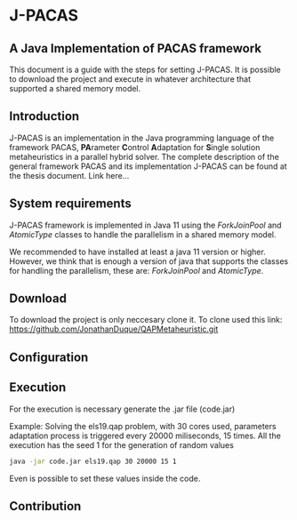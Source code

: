 # J-PACAS
## A Java Implementation of PACAS framework
This document is a guide with the steps for setting J-PACAS. It is possible to download the project and execute in whatever architecture that supported a shared memory model.


## Introduction
J-PACAS is an implementation in the Java programming language of the framework PACAS, **PA**rameter **C**ontrol **A**daptation for **S**ingle solution metaheuristics
 in a parallel hybrid solver. The complete description of the general framework PACAS and its implementation J-PACAS can be found at the thesis document. Link here...


## System requirements
J-PACAS framework is implemented in Java 11 using the *ForkJoinPool* and *AtomicType* classes to handle the parallelism in a shared memory model. 

We recommended to have installed at least a java 11 version or higher. However, we think that is enough a version of java that supports the classes for handling the parallelism, these are: *ForkJoinPool* and *AtomicType*.


## Download
To download the project is only neccesary clone it. To clone used this link: https://github.com/JonathanDuque/QAPMetaheuristic.git


## Configuration



## Execution

For the execution is necessary generate the .jar file (code.jar)

Example:
Solving the els19.qap  problem, with 30 cores used, parameters adaptation process is triggered every 20000 miliseconds, 15 times.
All the execution has the seed 1 for the generation of random values

```bash
java -jar code.jar els19.qap 30 20000 15 1
```
Even is possible to set these values inside the code. 



## Contribution







